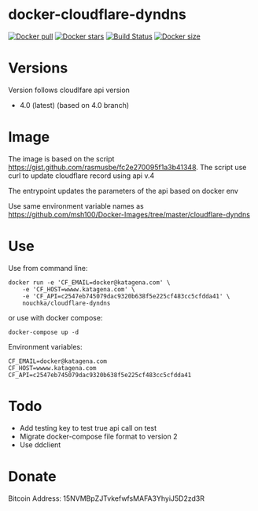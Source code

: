 # docker-cloudflare-dyndns
[![Docker pull](https://img.shields.io/docker/pulls/nouchka/cloudflare-dyndns)](https://hub.docker.com/r/nouchka/cloudflare-dyndns/)
[![Docker stars](https://img.shields.io/docker/stars/nouchka/cloudflare-dyndns)](https://hub.docker.com/r/nouchka/cloudflare-dyndns/)
[![Build Status](https://gitlab.com/japromis/docker-cloudflare-dyndns/badges/master/pipeline.svg)](https://gitlab.com/japromis/docker-cloudflare-dyndns/pipelines)
[![Docker size](https://img.shields.io/docker/image-size/nouchka/cloudflare-dyndns/latest)](https://hub.docker.com/r/nouchka/cloudflare-dyndns/)



# Versions

Version follows cloudlfare api version

* 4.0 (latest) (based on 4.0 branch)

# Image
The image is based on the script https://gist.github.com/rasmusbe/fc2e270095f1a3b41348. The script use curl to update cloudflare record using api v.4

The entrypoint updates the parameters of the api based on docker env

Use same environment variable names as https://github.com/msh100/Docker-Images/tree/master/cloudflare-dyndns

# Use

Use from command line:

	docker run -e 'CF_EMAIL=docker@katagena.com' \
		-e 'CF_HOST=wwww.katagena.com' \
		-e 'CF_API=c2547eb745079dac9320b638f5e225cf483cc5cfdda41' \
		nouchka/cloudflare-dyndns
or use with docker compose:

	docker-compose up -d
Environment variables:

	CF_EMAIL=docker@katagena.com
	CF_HOST=wwww.katagena.com
	CF_API=c2547eb745079dac9320b638f5e225cf483cc5cfdda41

# Todo

* Add testing key to test true api call on test
* Migrate docker-compose file format to version 2
* Use ddclient

# Donate

Bitcoin Address: 15NVMBpZJTvkefwfsMAFA3YhyiJ5D2zd3R
